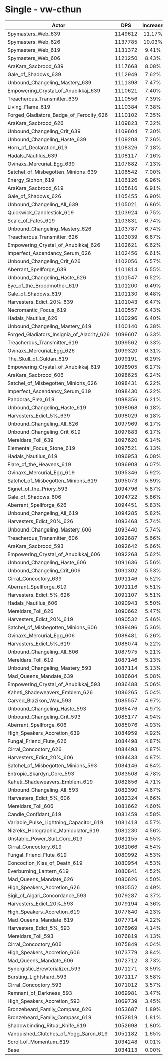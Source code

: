 # Single - vw-cthun
| Actor | DPS | Increase |
|---|:---:|:---:|
|Spymasters_Web_639|1149612|11.17%|
|Spymasters_Web_626|1137785|10.03%|
|Spymasters_Web_619|1131372|9.41%|
|Spymasters_Web_606|1121250|8.43%|
|AraKara_Sacbrood_639|1117668|8.08%|
|Gale_of_Shadows_639|1112949|7.62%|
|Unbound_Changeling_Mastery_639|1111398|7.47%|
|Empowering_Crystal_of_Anubikkaj_639|1110621|7.40%|
|Treacherous_Transmitter_639|1110556|7.39%|
|Living_Flame_619|1110384|7.38%|
|Forged_Gladiators_Badge_of_Ferocity_626|1110102|7.35%|
|AraKara_Sacbrood_626|1109823|7.32%|
|Unbound_Changeling_Crit_639|1109604|7.30%|
|Unbound_Changeling_Haste_639|1109208|7.26%|
|Horn_of_Declaration_619|1108326|7.18%|
|Hadals_Nautilus_639|1108117|7.16%|
|Ovinaxs_Mercurial_Egg_639|1107882|7.13%|
|Satchel_of_Misbegotten_Minions_639|1106542|7.00%|
|Energy_Siphon_619|1106126|6.96%|
|AraKara_Sacbrood_619|1105616|6.91%|
|Gale_of_Shadows_626|1105455|6.90%|
|Unbound_Changeling_All_639|1105021|6.86%|
|Quickwick_Candlestick_619|1103924|6.75%|
|Scale_of_Fates_619|1103831|6.74%|
|Unbound_Changeling_Mastery_626|1103787|6.74%|
|Treacherous_Transmitter_626|1103039|6.67%|
|Empowering_Crystal_of_Anubikkaj_626|1102621|6.62%|
|Imperfect_Ascendancy_Serum_626|1102456|6.61%|
|Unbound_Changeling_Crit_626|1102056|6.57%|
|Aberrant_Spellforge_639|1101814|6.55%|
|Unbound_Changeling_Haste_626|1101547|6.52%|
|Eye_of_the_Broodmother_619|1101200|6.49%|
|Gale_of_Shadows_619|1101130|6.48%|
|Harvesters_Edict_20%_639|1101043|6.47%|
|Necromantic_Focus_619|1100557|6.43%|
|Hadals_Nautilus_626|1100296|6.40%|
|Unbound_Changeling_Mastery_619|1100140|6.38%|
|Forged_Gladiators_Insignia_of_Alacrity_626|1099607|6.33%|
|Treacherous_Transmitter_619|1099562|6.33%|
|Ovinaxs_Mercurial_Egg_626|1099320|6.31%|
|The_Skull_of_Guldan_619|1099191|6.29%|
|Empowering_Crystal_of_Anubikkaj_619|1098905|6.27%|
|AraKara_Sacbrood_606|1098625|6.24%|
|Satchel_of_Misbegotten_Minions_626|1098431|6.22%|
|Imperfect_Ascendancy_Serum_619|1098430|6.22%|
|Pandoras_Plea_619|1098356|6.21%|
|Unbound_Changeling_Haste_619|1098068|6.18%|
|Harvesters_Edict_5%_639|1098029|6.18%|
|Unbound_Changeling_All_626|1097969|6.17%|
|Unbound_Changeling_Crit_619|1097883|6.17%|
|Mereldars_Toll_639|1097620|6.14%|
|Elemental_Focus_Stone_619|1097521|6.13%|
|Hadals_Nautilus_619|1096953|6.08%|
|Flare_of_the_Heavens_619|1096908|6.07%|
|Ovinaxs_Mercurial_Egg_619|1095346|5.92%|
|Satchel_of_Misbegotten_Minions_619|1095073|5.89%|
|Signet_of_the_Priory_593|1094796|5.87%|
|Gale_of_Shadows_606|1094722|5.86%|
|Aberrant_Spellforge_626|1094451|5.83%|
|Unbound_Changeling_All_619|1094285|5.82%|
|Harvesters_Edict_20%_626|1093468|5.74%|
|Unbound_Changeling_Mastery_606|1093440|5.74%|
|Treacherous_Transmitter_606|1092687|5.66%|
|AraKara_Sacbrood_593|1092642|5.66%|
|Empowering_Crystal_of_Anubikkaj_606|1092268|5.62%|
|Unbound_Changeling_Haste_606|1091636|5.56%|
|Unbound_Changeling_Crit_606|1091302|5.53%|
|Cirral_Concoctory_639|1091146|5.52%|
|Aberrant_Spellforge_619|1091116|5.51%|
|Harvesters_Edict_5%_626|1091107|5.51%|
|Hadals_Nautilus_606|1090943|5.50%|
|Mereldars_Toll_626|1090662|5.47%|
|Harvesters_Edict_20%_619|1090532|5.46%|
|Satchel_of_Misbegotten_Minions_606|1089496|5.36%|
|Ovinaxs_Mercurial_Egg_606|1088481|5.26%|
|Harvesters_Edict_5%_619|1088074|5.22%|
|Unbound_Changeling_All_606|1087975|5.21%|
|Mereldars_Toll_619|1087146|5.13%|
|Unbound_Changeling_Mastery_593|1087114|5.13%|
|Mad_Queens_Mandate_639|1086684|5.08%|
|Empowering_Crystal_of_Anubikkaj_593|1086488|5.06%|
|Kaheti_Shadeweavers_Emblem_626|1086265|5.04%|
|Carved_Blazikon_Wax_593|1085557|4.97%|
|Unbound_Changeling_Haste_593|1085476|4.97%|
|Unbound_Changeling_Crit_593|1085177|4.94%|
|Aberrant_Spellforge_606|1085076|4.93%|
|High_Speakers_Accretion_639|1084959|4.92%|
|Fungal_Friend_Flute_626|1084498|4.87%|
|Cirral_Concoctory_626|1084493|4.87%|
|Harvesters_Edict_20%_606|1084433|4.87%|
|Satchel_of_Misbegotten_Minions_593|1084146|4.84%|
|Entropic_Skardyn_Core_593|1083508|4.78%|
|Kaheti_Shadeweavers_Emblem_619|1082856|4.71%|
|Unbound_Changeling_All_593|1082390|4.67%|
|Harvesters_Edict_5%_606|1082324|4.66%|
|Mereldars_Toll_606|1081662|4.60%|
|Candle_Confidant_619|1081459|4.58%|
|Variable_Pulse_Lightning_Capacitor_619|1081418|4.57%|
|Nizreks_Holographic_Manipulator_619|1081230|4.56%|
|Unstable_Power_Suit_Core_619|1081155|4.55%|
|Cirral_Concoctory_619|1081066|4.54%|
|Fungal_Friend_Flute_619|1080992|4.53%|
|Concoction_Kiss_of_Death_619|1080954|4.53%|
|Everburning_Lantern_619|1080841|4.52%|
|Mad_Queens_Mandate_626|1080626|4.50%|
|High_Speakers_Accretion_626|1080552|4.49%|
|Sigil_of_Algari_Concordance_593|1079287|4.37%|
|Harvesters_Edict_20%_593|1079194|4.36%|
|High_Speakers_Accretion_619|1077840|4.23%|
|Mad_Queens_Mandate_619|1077714|4.22%|
|Harvesters_Edict_5%_593|1076969|4.14%|
|Mereldars_Toll_593|1076819|4.13%|
|Cirral_Concoctory_606|1075849|4.04%|
|High_Speakers_Accretion_606|1073779|3.84%|
|Mad_Queens_Mandate_606|1072712|3.73%|
|Synergistic_Brewterializer_593|1071271|3.59%|
|Bursting_Lightshard_593|1071117|3.58%|
|Cirral_Concoctory_593|1071012|3.57%|
|Remnant_of_Darkness_593|1069981|3.47%|
|High_Speakers_Accretion_593|1069739|3.45%|
|Bronzebeard_Family_Compass_626|1053687|1.89%|
|Bronzebeard_Family_Compass_619|1052819|1.81%|
|Shadowbinding_Ritual_Knife_619|1052698|1.80%|
|Vanquished_Clutches_of_Yogg_Saron_619|1051182|1.65%|
|Scroll_of_Momentum_619|1034248|0.01%|
|Base|1034113|0.00%|
